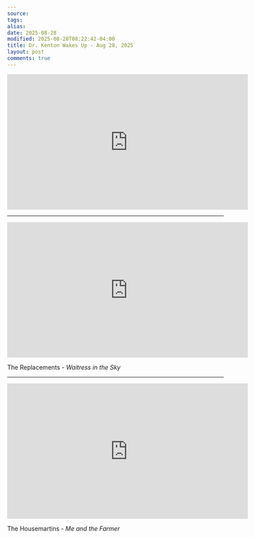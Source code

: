 ```yaml
---
source:
tags:
alias:
date: 2025-08-28
modified: 2025-08-28T08:22:42-04:00
title: Dr. Kenton Wakes Up - Aug 28, 2025
layout: post
comments: true
---
```


  

<iframe width="560" height="315" src="https://www.youtube.com/embed/avJyT9kBWrY" title="YouTube video player" frameborder="0" allow="accelerometer; autoplay; clipboard-write; encrypted-media; gyroscope; picture-in-picture; web-share" allowfullscreen></iframe>

<!-- <img src="{{site.baseurl}}/images/[REPLACE]" width="560"> -->

---

<iframe width="560" height="315" src="https://www.youtube.com/embed/CHkgsYLs0DQ?si=FC3cms2LmMmRuwrN" title="YouTube video player" frameborder="0" allow="accelerometer; autoplay; clipboard-write; encrypted-media; gyroscope; picture-in-picture; web-share" referrerpolicy="strict-origin-when-cross-origin" allowfullscreen></iframe>

The Replacements - *Waitress in the Sky*

---

<iframe width="560" height="315" src="https://www.youtube.com/embed/KLOyF50wlBU?si=6b5_OR8bUp-KIiAn" title="YouTube video player" frameborder="0" allow="accelerometer; autoplay; clipboard-write; encrypted-media; gyroscope; picture-in-picture; web-share" referrerpolicy="strict-origin-when-cross-origin" allowfullscreen></iframe>

The Housemartins - *Me and the Farmer*
